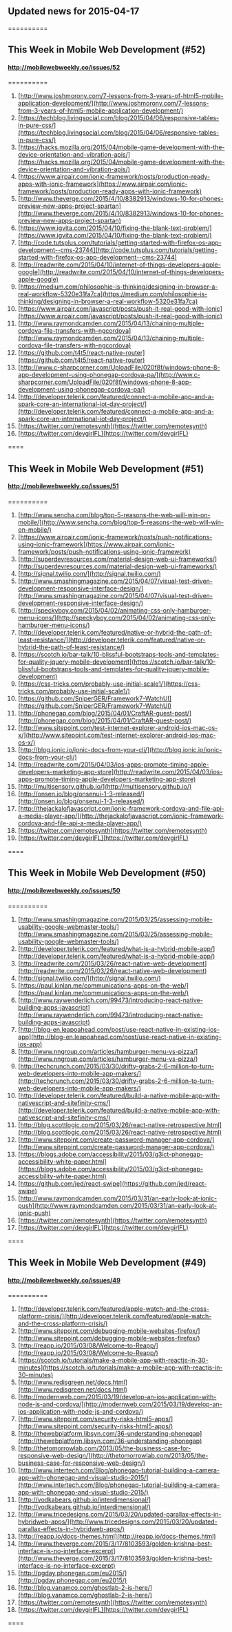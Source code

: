 ## Updated news for 2015-04-17 

==========
## This Week in Mobile Web Development (#52)
#### http://mobilewebweekly.co/issues/52

==========
  1. [http://www.joshmorony.com/7-lessons-from-3-years-of-html5-mobile-application-development/](http://www.joshmorony.com/7-lessons-from-3-years-of-html5-mobile-application-development/) 
  2. [https://techblog.livingsocial.com/blog/2015/04/06/responsive-tables-in-pure-css/](https://techblog.livingsocial.com/blog/2015/04/06/responsive-tables-in-pure-css/) 
  3. [https://hacks.mozilla.org/2015/04/mobile-game-development-with-the-device-orientation-and-vibration-apis/](https://hacks.mozilla.org/2015/04/mobile-game-development-with-the-device-orientation-and-vibration-apis/) 
  4. [https://www.airpair.com/ionic-framework/posts/production-ready-apps-with-ionic-framework](https://www.airpair.com/ionic-framework/posts/production-ready-apps-with-ionic-framework) 
  5. [http://www.theverge.com/2015/4/10/8382913/windows-10-for-phones-preview-new-apps-project-spartan](http://www.theverge.com/2015/4/10/8382913/windows-10-for-phones-preview-new-apps-project-spartan) 
  6. [https://www.igvita.com/2015/04/10/fixing-the-blank-text-problem/](https://www.igvita.com/2015/04/10/fixing-the-blank-text-problem/) 
  7. [http://code.tutsplus.com/tutorials/getting-started-with-firefox-os-app-development--cms-23744](http://code.tutsplus.com/tutorials/getting-started-with-firefox-os-app-development--cms-23744) 
  8. [http://readwrite.com/2015/04/10/internet-of-things-developers-apple-google](http://readwrite.com/2015/04/10/internet-of-things-developers-apple-google) 
  9. [https://medium.com/philosophie-is-thinking/designing-in-browser-a-real-workflow-5320e31fa7ca](https://medium.com/philosophie-is-thinking/designing-in-browser-a-real-workflow-5320e31fa7ca) 
  10. [https://www.airpair.com/javascript/posts/push-it-real-good-with-ionic](https://www.airpair.com/javascript/posts/push-it-real-good-with-ionic) 
  11. [http://www.raymondcamden.com/2015/04/13/chaining-multiple-cordova-file-transfers-with-ngcordova](http://www.raymondcamden.com/2015/04/13/chaining-multiple-cordova-file-transfers-with-ngcordova) 
  12. [https://github.com/t4t5/react-native-router](https://github.com/t4t5/react-native-router) 
  13. [http://www.c-sharpcorner.com/UploadFile/020f8f/windows-phone-8-app-development-using-phonegap-cordova-pa/](http://www.c-sharpcorner.com/UploadFile/020f8f/windows-phone-8-app-development-using-phonegap-cordova-pa/) 
  14. [http://developer.telerik.com/featured/connect-a-mobile-app-and-a-spark-core-an-international-iot-day-project/](http://developer.telerik.com/featured/connect-a-mobile-app-and-a-spark-core-an-international-iot-day-project/) 
  15. [https://twitter.com/remotesynth](https://twitter.com/remotesynth) 
  16. [https://twitter.com/devgirlFL](https://twitter.com/devgirlFL) 

====
## This Week in Mobile Web Development (#51)
#### http://mobilewebweekly.co/issues/51

==========
  1. [http://www.sencha.com/blog/top-5-reasons-the-web-will-win-on-mobile/](http://www.sencha.com/blog/top-5-reasons-the-web-will-win-on-mobile/) 
  2. [https://www.airpair.com/ionic-framework/posts/push-notifications-using-ionic-framework](https://www.airpair.com/ionic-framework/posts/push-notifications-using-ionic-framework) 
  3. [http://superdevresources.com/material-design-web-ui-frameworks/](http://superdevresources.com/material-design-web-ui-frameworks/) 
  4. [http://signal.twilio.com/](http://signal.twilio.com/) 
  6. [http://www.smashingmagazine.com/2015/04/07/visual-test-driven-development-responsive-interface-design/](http://www.smashingmagazine.com/2015/04/07/visual-test-driven-development-responsive-interface-design/) 
  7. [http://speckyboy.com/2015/04/02/animating-css-only-hamburger-menu-icons/](http://speckyboy.com/2015/04/02/animating-css-only-hamburger-menu-icons/) 
  8. [http://developer.telerik.com/featured/native-or-hybrid-the-path-of-least-resistance/](http://developer.telerik.com/featured/native-or-hybrid-the-path-of-least-resistance/) 
  9. [https://scotch.io/bar-talk/10-blissful-bootstraps-tools-and-templates-for-quality-jquery-mobile-development](https://scotch.io/bar-talk/10-blissful-bootstraps-tools-and-templates-for-quality-jquery-mobile-development) 
  10. [https://css-tricks.com/probably-use-initial-scale1/](https://css-tricks.com/probably-use-initial-scale1/) 
  11. [https://github.com/SniperGER/Framework7-WatchUI](https://github.com/SniperGER/Framework7-WatchUI) 
  12. [http://phonegap.com/blog/2015/04/01/CraftAR-guest-post/](http://phonegap.com/blog/2015/04/01/CraftAR-guest-post/) 
  13. [http://www.sitepoint.com/test-internet-explorer-android-ios-mac-os-x/](http://www.sitepoint.com/test-internet-explorer-android-ios-mac-os-x/) 
  14. [http://blog.ionic.io/ionic-docs-from-your-cli/](http://blog.ionic.io/ionic-docs-from-your-cli/) 
  15. [http://readwrite.com/2015/04/03/ios-apps-promote-timing-apple-developers-marketing-app-store](http://readwrite.com/2015/04/03/ios-apps-promote-timing-apple-developers-marketing-app-store) 
  16. [http://multisensory.github.io/](http://multisensory.github.io/) 
  17. [http://onsen.io/blog/onsenui-1-3-released/](http://onsen.io/blog/onsenui-1-3-released/) 
  18. [http://thejackalofjavascript.com/ionic-framework-cordova-and-file-api-a-media-player-app/](http://thejackalofjavascript.com/ionic-framework-cordova-and-file-api-a-media-player-app/) 
  19. [https://twitter.com/remotesynth](https://twitter.com/remotesynth) 
  20. [https://twitter.com/devgirlFL](https://twitter.com/devgirlFL) 

====
## This Week in Mobile Web Development (#50)
#### http://mobilewebweekly.co/issues/50

==========
  1. [http://www.smashingmagazine.com/2015/03/25/assessing-mobile-usability-google-webmaster-tools/](http://www.smashingmagazine.com/2015/03/25/assessing-mobile-usability-google-webmaster-tools/) 
  2. [http://developer.telerik.com/featured/what-is-a-hybrid-mobile-app/](http://developer.telerik.com/featured/what-is-a-hybrid-mobile-app/) 
  3. [http://readwrite.com/2015/03/26/react-native-web-development](http://readwrite.com/2015/03/26/react-native-web-development) 
  4. [http://signal.twilio.com/](http://signal.twilio.com/) 
  6. [https://paul.kinlan.me/communications-apps-on-the-web/](https://paul.kinlan.me/communications-apps-on-the-web/) 
  7. [http://www.raywenderlich.com/99473/introducing-react-native-building-apps-javascript](http://www.raywenderlich.com/99473/introducing-react-native-building-apps-javascript) 
  8. [http://blog-en.leapoahead.com/post/use-react-native-in-existing-ios-app](http://blog-en.leapoahead.com/post/use-react-native-in-existing-ios-app) 
  9. [http://www.nngroup.com/articles/hamburger-menu-vs-pizza/](http://www.nngroup.com/articles/hamburger-menu-vs-pizza/) 
  10. [http://techcrunch.com/2015/03/30/drifty-grabs-2-6-million-to-turn-web-developers-into-mobile-app-makers/](http://techcrunch.com/2015/03/30/drifty-grabs-2-6-million-to-turn-web-developers-into-mobile-app-makers/) 
  11. [http://developer.telerik.com/featured/build-a-native-mobile-app-with-nativescript-and-sitefinity-cms/](http://developer.telerik.com/featured/build-a-native-mobile-app-with-nativescript-and-sitefinity-cms/) 
  12. [http://blog.scottlogic.com/2015/03/26/react-native-retrospective.html](http://blog.scottlogic.com/2015/03/26/react-native-retrospective.html) 
  13. [http://www.sitepoint.com/create-password-manager-app-cordova/](http://www.sitepoint.com/create-password-manager-app-cordova/) 
  14. [https://blogs.adobe.com/accessibility/2015/03/g3ict-phonegap-accessibility-white-paper.html](https://blogs.adobe.com/accessibility/2015/03/g3ict-phonegap-accessibility-white-paper.html) 
  15. [https://github.com/jed/react-swipe](https://github.com/jed/react-swipe) 
  16. [http://www.raymondcamden.com/2015/03/31/an-early-look-at-ionic-push](http://www.raymondcamden.com/2015/03/31/an-early-look-at-ionic-push) 
  17. [https://twitter.com/remotesynth](https://twitter.com/remotesynth) 
  18. [https://twitter.com/devgirlFL](https://twitter.com/devgirlFL) 

====
## This Week in Mobile Web Development (#49)
#### http://mobilewebweekly.co/issues/49

==========
  1. [http://developer.telerik.com/featured/apple-watch-and-the-cross-platform-crisis/](http://developer.telerik.com/featured/apple-watch-and-the-cross-platform-crisis/) 
  2. [http://www.sitepoint.com/debugging-mobile-websites-firefox/](http://www.sitepoint.com/debugging-mobile-websites-firefox/) 
  3. [http://reapp.io/2015/03/08/Welcome-to-Reapp/](http://reapp.io/2015/03/08/Welcome-to-Reapp/) 
  4. [https://scotch.io/tutorials/make-a-mobile-app-with-reactjs-in-30-minutes](https://scotch.io/tutorials/make-a-mobile-app-with-reactjs-in-30-minutes) 
  5. [http://www.redisgreen.net/docs.html](http://www.redisgreen.net/docs.html) 
  7. [http://modernweb.com/2015/03/19/develop-an-ios-application-with-node-js-and-cordova/](http://modernweb.com/2015/03/19/develop-an-ios-application-with-node-js-and-cordova/) 
  8. [http://www.sitepoint.com/security-risks-html5-apps/](http://www.sitepoint.com/security-risks-html5-apps/) 
  9. [http://thewebplatform.libsyn.com/36-understanding-phonegap](http://thewebplatform.libsyn.com/36-understanding-phonegap) 
  10. [http://thetomorrowlab.com/2013/05/the-business-case-for-responsive-web-design/](http://thetomorrowlab.com/2013/05/the-business-case-for-responsive-web-design/) 
  11. [http://www.intertech.com/Blog/phonegap-tutorial-building-a-camera-app-with-phonegap-and-visual-studio-2015/](http://www.intertech.com/Blog/phonegap-tutorial-building-a-camera-app-with-phonegap-and-visual-studio-2015/) 
  12. [http://vodkabears.github.io/interdimensional/](http://vodkabears.github.io/interdimensional/) 
  13. [http://www.tricedesigns.com/2015/03/20/updated-parallax-effects-in-hybridweb-apps/](http://www.tricedesigns.com/2015/03/20/updated-parallax-effects-in-hybridweb-apps/) 
  14. [http://reapp.io/docs-themes.html](http://reapp.io/docs-themes.html) 
  15. [http://www.theverge.com/2015/3/17/8103593/golden-krishna-best-interface-is-no-interface-excerpt](http://www.theverge.com/2015/3/17/8103593/golden-krishna-best-interface-is-no-interface-excerpt) 
  16. [http://pgday.phonegap.com/eu2015/](http://pgday.phonegap.com/eu2015/) 
  17. [http://blog.vanamco.com/ghostlab-2-is-here/](http://blog.vanamco.com/ghostlab-2-is-here/) 
  18. [https://twitter.com/remotesynth](https://twitter.com/remotesynth) 
  19. [https://twitter.com/devgirlFL](https://twitter.com/devgirlFL) 

====
